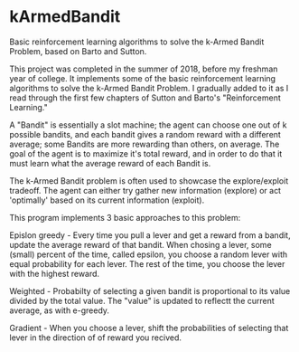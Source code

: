 # kArmedBandit
Basic reinforcement learning algorithms to solve the k-Armed Bandit Problem, based on Barto and Sutton.


This project was completed in the summer of 2018, before my freshman year of college. It implements some of the basic reinforcement learning algorithms to solve the k-Armed Bandit Problem. I gradually added to it as I read through the first few chapters of Sutton and Barto's "Reinforcement Learning."  

A "Bandit" is essentially a slot machine; the agent can choose one out of k possible bandits, and each bandit gives a random reward with a different average; some Bandits are more rewarding than others, on average. The goal of the agent is to maximize it's total reward, and in order to do that it must learn what the average reward of each Bandit is. 

The k-Armed Bandit problem is often used to showcase the explore/exploit tradeoff. The agent can either try gather new information (explore) or act 'optimally' based on its current information (exploit). 

This program implements 3 basic approaches to this problem:

Epislon greedy - Every time you pull a lever and get a reward from a bandit, update the average reward of that bandit. When chosing a lever, some (small) percent of the time, called epsilon, you choose a random lever with equal probability for each lever. The rest of the time, you choose the lever with the highest reward. 

Weighted - Probabilty of selecting a given bandit is proportional to its value divided by the total value. The "value" is updated to reflectt the current average, as with e-greedy.

Gradient - When you choose a lever, shift the probabilities of selecting that lever in the direction of of reward you recived. 
